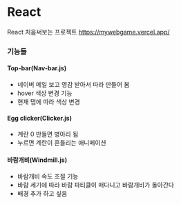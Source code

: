 # React

React 처음써보는 프로젝트
https://mywebgame.vercel.app/

### 기능들
#### Top-bar(Nav-bar.js)
- 네이버 메일 보고 영감 받아서 따라 만들어 봄
- hover 색상 변경 기능
- 현재 탭에 따라 색상 변경
#### Egg clicker(Clicker.js)
- 계란 0 만들면 병아리 됨
- 누르면 계란이 흔들리는 애니메이션
#### 바람개비(Windmill.js)
- 바람개비 속도 조절 기능
- 바람 세기에 따라 바람 파티클이 떠다니고 바람개비가 돌아간다
- 배경 추가 하고 싶음
